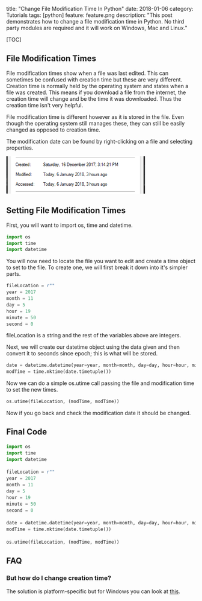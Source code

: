 title: "Change File Modification Time In Python"
date: 2018-01-06
category: Tutorials
tags: [python]
feature: feature.png
description: "This post demonstrates how to change a file modification time in Python. No third party modules are required and it will work on Windows, Mac and Linux."

[TOC]

## File Modification Times
File modification times show when a file was last edited. This can sometimes be confused with creation time but these are very different. Creation time is normally held by the operating system and states when a file was created. This means if you download a file from the internet, the creation time will change and be the time it was downloaded. Thus the creation time isn't very helpful.

File modification time is different however as it is stored in the file. Even though the operating system still manages these, they can still be easily changed as opposed to creation time.

The modification date can be found by right-clicking on a file and selecting properties.

![Properties showing times of a file](/posts/change-file-modification-time-in-python/properties.png)

## Setting File Modification Times
First, you will want to import os, time and datetime.

```python
import os
import time
import datetime
```

You will now need to locate the file you want to edit and create a time object to set to the file. To create one, we will first break it down into it's simpler parts.

```python
fileLocation = r""
year = 2017
month = 11
day = 5
hour = 19
minute = 50
second = 0
```

fileLocation is a string and the rest of the variables above are integers.

Next, we will create our datetime object using the data given and then convert it to seconds since epoch; this is what will be stored.

```python
date = datetime.datetime(year=year, month=month, day=day, hour=hour, minute=minute, second=second)
modTime = time.mktime(date.timetuple())
```

Now we can do a simple os.utime call passing the file and modification time to set the new times.

```python
os.utime(fileLocation, (modTime, modTime))
```

Now if you go back and check the modification date it should be changed.

## Final Code
```python
import os
import time
import datetime

fileLocation = r""
year = 2017
month = 11
day = 5
hour = 19
minute = 50
second = 0

date = datetime.datetime(year=year, month=month, day=day, hour=hour, minute=minute, second=second)
modTime = time.mktime(date.timetuple())

os.utime(fileLocation, (modTime, modTime))
```

## FAQ
### But how do I change creation time?
The solution is platform-specific but for Windows you can look at [this](https://stackoverflow.com/questions/4996405/how-do-i-change-the-file-creation-date-of-a-windows-file-from-python).
